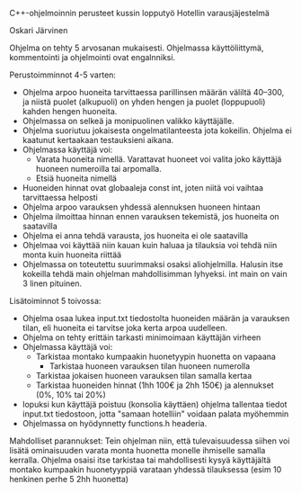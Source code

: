 C++-ohjelmoinnin perusteet kussin lopputyö
Hotellin varausjäjestelmä

Oskari Järvinen

Ohjelma on tehty 5 arvosanan mukaisesti.
Ohjelmassa käyttöliittymä, kommentointi ja ohjelmointi ovat engalnniksi.

Perustoimminnot 4-5 varten:
- Ohjelma arpoo huoneita tarvittaessa parillinsen määrän väliltä 40–300, ja niistä puolet (alkupuoli) on yhden hengen ja puolet (loppupuoli) kahden hengen huoneita.
- Ohjelmassa on selkeä ja monipuolinen valikko käyttäjälle.
- Ohjelma suoriutuu jokaisesta ongelmatilanteesta jota kokeilin. Ohjelma ei kaatunut kertaakaan testauksieni aikana.
- Ohjelmassa käyttäjä voi:
  - Varata huoneita nimellä. Varattavat huoneet voi valita joko käyttäjä huoneen numeroilla tai arpomalla.
  - Etsiä huoneita nimellä
- Huoneiden hinnat ovat globaaleja const int, joten niitä voi vaihtaa tarvittaessa helposti
- Ohjelma arpoo varauksen yhdessä alennuksen huoneen hintaan
- Ohjelma ilmoittaa hinnan ennen varauksen tekemistä, jos huoneita on saatavilla
- Ohjelma ei anna tehdä varausta, jos huoneita ei ole saatavilla
- Ohjelmaa voi käyttää niin kauan kuin haluaa ja tilauksia voi tehdä niin monta kuin huoneita riittää
- Ohjelmassa on toteutettu suurimmaksi osaksi aliohjelmilla. Halusin itse kokeilla tehdä main ohjelman mahdollisimman lyhyeksi. int main on vain 3 linen pituinen.

Lisätoiminnot 5 toivossa:
- Ohjelma osaa lukea input.txt tiedostolta huoneiden määrän ja varauksen tilan, eli huoneita ei tarvitse joka kerta arpoa uudelleen.
- Ohjelma on tehty erittäin tarkasti minimoimaan käyttäjän virheen
- Ohjelmassa käyttäjä voi:
  - Tarkistaa montako kumpaakin huonetyypin huonetta on vapaana
	- Tarkistaa huoneen varauksen tilan huoneen numerolla
  - Tarkistaa jokaisen huoneen varauksen tilan samalla kertaa
  - Tarkistaa huoneiden hinnat (1hh 100€ ja 2hh 150€) ja alennukset (0%, 10% tai 20%)
- lopuksi kun käyttäjä poistuu (konsolia käyttäen) ohjelma tallentaa tiedot input.txt tiedostoon, jotta "samaan hotelliin" voidaan palata myöhemmin
- Ohjelmassa on hyödynnetty functions.h headeria.

Mahdolliset parannukset:
Tein ohjelman niin, että tulevaisuudessa siihen voi lisätä ominaisuuden varata monta huonetta monelle ihmiselle samalla kerralla.
Ohjelma osaisi itse tarkistaa tai mahdollisesti kysyä käyttäjältä montako kumpaakin huonetyyppiä varataan yhdessä tilauksessa (esim 10 henkinen perhe 5 2hh huonetta)
